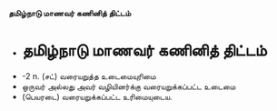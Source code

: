 **தமிழ்நாடு மாணவர் கணினித் திட்டம்**
- # தமிழ்நாடு மாணவர் கணினித் திட்டம்
- -2 n. (சட்) வரையறுத்த உடைமையுரிமை
- ஒருவர் அல்லது அவர் வழியினர்க்கு வரையறுக்கப்பட்ட உடைமை
- (பெயரடை) வரையறுக்கப்பட்ட உரிமையுடைய.

